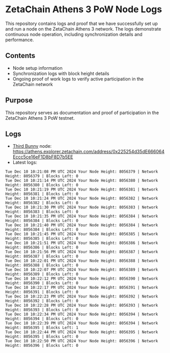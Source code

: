 # ZetaChain Athens 3 PoW Node Logs
This repository contains logs and proof that we have successfully set up and run a node on the ZetaChain Athens 3 network. The logs demonstrate continuous node operation, including synchronization details and performance.

## Contents
- Node setup information
- Synchronization logs with block height details
- Ongoing proof of work logs to verify active participation in the ZetaChain network

## Purpose
This repository serves as documentation and proof of participation in the ZetaChain Athens 3 PoW testnet.

## Logs

- [Third Bunny](https://thirdbunny.xyz/) node: https://athens.explorer.zetachain.com/address/0x225254d35dE666064Eccc5ce16eF1D8bF8D7b5EE
- Latest logs:
```
Tue Dec 10 10:21:08 PM UTC 2024 Your Node Height: 8056379 | Network Height: 8056379 | Blocks Left: 0
Tue Dec 10 10:21:14 PM UTC 2024 Your Node Height: 8056380 | Network Height: 8056380 | Blocks Left: 0
Tue Dec 10 10:21:19 PM UTC 2024 Your Node Height: 8056381 | Network Height: 8056381 | Blocks Left: 0
Tue Dec 10 10:21:24 PM UTC 2024 Your Node Height: 8056382 | Network Height: 8056382 | Blocks Left: 0
Tue Dec 10 10:21:30 PM UTC 2024 Your Node Height: 8056383 | Network Height: 8056383 | Blocks Left: 0
Tue Dec 10 10:21:35 PM UTC 2024 Your Node Height: 8056384 | Network Height: 8056384 | Blocks Left: 0
Tue Dec 10 10:21:40 PM UTC 2024 Your Node Height: 8056384 | Network Height: 8056384 | Blocks Left: 0
Tue Dec 10 10:21:45 PM UTC 2024 Your Node Height: 8056385 | Network Height: 8056385 | Blocks Left: 0
Tue Dec 10 10:21:51 PM UTC 2024 Your Node Height: 8056386 | Network Height: 8056386 | Blocks Left: 0
Tue Dec 10 10:21:56 PM UTC 2024 Your Node Height: 8056387 | Network Height: 8056387 | Blocks Left: 0
Tue Dec 10 10:22:01 PM UTC 2024 Your Node Height: 8056388 | Network Height: 8056388 | Blocks Left: 0
Tue Dec 10 10:22:07 PM UTC 2024 Your Node Height: 8056389 | Network Height: 8056389 | Blocks Left: 0
Tue Dec 10 10:22:12 PM UTC 2024 Your Node Height: 8056390 | Network Height: 8056390 | Blocks Left: 0
Tue Dec 10 10:22:17 PM UTC 2024 Your Node Height: 8056391 | Network Height: 8056391 | Blocks Left: 0
Tue Dec 10 10:22:23 PM UTC 2024 Your Node Height: 8056392 | Network Height: 8056392 | Blocks Left: 0
Tue Dec 10 10:22:28 PM UTC 2024 Your Node Height: 8056393 | Network Height: 8056393 | Blocks Left: 0
Tue Dec 10 10:22:34 PM UTC 2024 Your Node Height: 8056394 | Network Height: 8056394 | Blocks Left: 0
Tue Dec 10 10:22:39 PM UTC 2024 Your Node Height: 8056394 | Network Height: 8056395 | Blocks Left: 1
Tue Dec 10 10:22:44 PM UTC 2024 Your Node Height: 8056395 | Network Height: 8056395 | Blocks Left: 0
Tue Dec 10 10:22:50 PM UTC 2024 Your Node Height: 8056396 | Network Height: 8056396 | Blocks Left: 0
```

